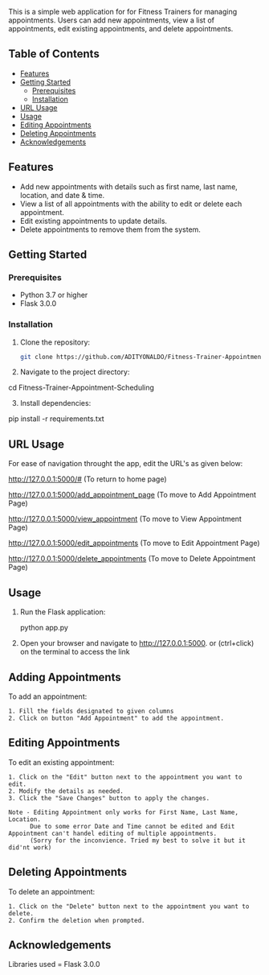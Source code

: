 This is a simple web application for for Fitness Trainers for managing appointments. Users can add new appointments, view a list of appointments, edit existing appointments, and delete appointments.

## Table of Contents

- [Features](#features)
- [Getting Started](#getting-started)
  - [Prerequisites](#prerequisites)
  - [Installation](#installation)
- [URL Usage](#url-usage)
- [Usage](#usage)
- [Editing Appointments](#editing-appointments)
- [Deleting Appointments](#deleting-appointments)
- [Acknowledgements](#acknowledgements)

## Features

- Add new appointments with details such as first name, last name, location, and date & time.
- View a list of all appointments with the ability to edit or delete each appointment.
- Edit existing appointments to update details.
- Delete appointments to remove them from the system.

## Getting Started

### Prerequisites

- Python 3.7 or higher
- Flask 3.0.0

### Installation

1. Clone the repository:

   ```bash
   git clone https://github.com/ADITYONALDO/Fitness-Trainer-Appointment-Scheduling.git


2. Navigate to the project directory:

  cd Fitness-Trainer-Appointment-Scheduling

3. Install dependencies:

  pip install -r requirements.txt



## URL Usage

For ease of navigation throught the app, edit the URL's as given below:


http://127.0.0.1:5000/#   (To return to home page)

http://127.0.0.1:5000/add_appointment_page  (To move to Add Appointment Page)

http://127.0.0.1:5000/view_appointment      (To move to View Appointment Page)

http://127.0.0.1:5000/edit_appointments     (To move to Edit Appointment Page)

http://127.0.0.1:5000/delete_appointments   (To move to Delete Appointment Page)




## Usage

1. Run the Flask application:

    python app.py

2. Open your browser and navigate to http://127.0.0.1:5000. or (ctrl+click) on the terminal to access the link


## Adding Appointments

To add an appointment:

    1. Fill the fields designated to given columns
    2. Click on button "Add Appointment" to add the appointment.


## Editing Appointments

To edit an existing appointment:

    1. Click on the "Edit" button next to the appointment you want to edit.
    2. Modify the details as needed.
    3. Click the "Save Changes" button to apply the changes.

    Note - Editing Appointment only works for First Name, Last Name, Location. 
          Due to some error Date and Time cannot be edited and Edit Appointment can't handel editing of multiple appointments. 
          (Sorry for the inconvience. Tried my best to solve it but it did'nt work)


## Deleting Appointments

To delete an appointment:

    1. Click on the "Delete" button next to the appointment you want to delete.
    2. Confirm the deletion when prompted.


## Acknowledgements

Libraries used = Flask 3.0.0
